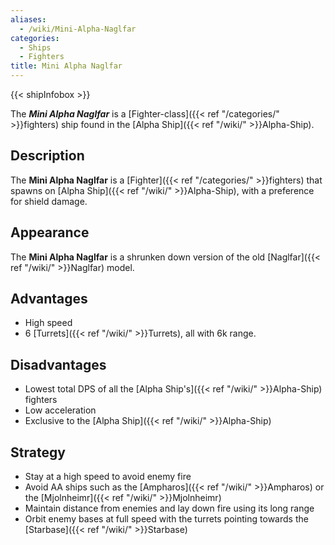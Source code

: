 ```yaml
---
aliases:
  - /wiki/Mini-Alpha-Naglfar
categories:
  - Ships
  - Fighters
title: Mini Alpha Naglfar
---
```


{{< shipInfobox >}}

The **_Mini Alpha Naglfar_** is a [Fighter-class]({{< ref "/categories/" >}}fighters) ship found in the [Alpha Ship]({{< ref "/wiki/" >}}Alpha-Ship).

## Description

The **Mini Alpha Naglfar** is a [Fighter]({{< ref "/categories/" >}}fighters) that spawns on [Alpha Ship]({{< ref "/wiki/" >}}Alpha-Ship), with a preference for shield damage.

## Appearance

The **Mini Alpha Naglfar** is a shrunken down version of the old [Naglfar]({{< ref "/wiki/" >}}Naglfar) model.

## Advantages

- High speed
- 6 [Turrets]({{< ref "/wiki/" >}}Turrets), all with 6k range.

## Disadvantages

- Lowest total DPS of all the [Alpha Ship's]({{< ref "/wiki/" >}}Alpha-Ship) fighters
- Low acceleration
- Exclusive to the [Alpha Ship]({{< ref "/wiki/" >}}Alpha-Ship)

## Strategy

- Stay at a high speed to avoid enemy fire
- Avoid AA ships such as the [Ampharos]({{< ref "/wiki/" >}}Ampharos) or the [Mjolnheimr]({{< ref "/wiki/" >}}Mjolnheimr)
- Maintain distance from enemies and lay down fire using its long range
- Orbit enemy bases at full speed with the turrets pointing towards the [Starbase]({{< ref "/wiki/" >}}Starbase)
